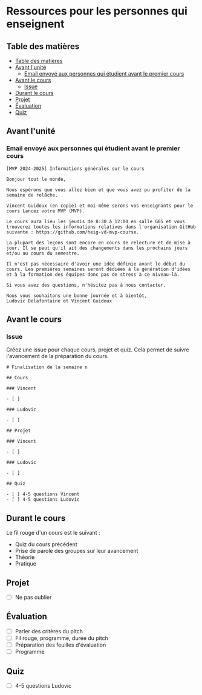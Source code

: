 # Ressources pour les personnes qui enseignent

## Table des matières

- [Table des matières](#table-des-matières)
- [Avant l'unité](#avant-lunité)
  - [Email envoyé aux personnes qui étudient avant le premier cours](#email-envoyé-aux-personnes-qui-étudient-avant-le-premier-cours)
- [Avant le cours](#avant-le-cours)
  - [Issue](#issue)
- [Durant le cours](#durant-le-cours)
- [Projet](#projet)
- [Évaluation](#évaluation)
- [Quiz](#quiz)

## Avant l'unité

### Email envoyé aux personnes qui étudient avant le premier cours

```text
[MVP 2024-2025] Informations générales sur le cours

Bonjour tout le monde,

Nous espérons que vous allez bien et que vous avez pu profiter de la semaine de relâche.

Vincent Guidoux (en copie) et moi-même serons vos enseignants pour le cours Lancez votre MVP (MVP).

Le cours aura lieu les jeudis de 8:30 à 12:00 en salle G05 et vous trouverez toutes les informations relatives dans l'organisation GitHub suivante : https://github.com/heig-vd-mvp-course.

La plupart des leçons sont encore en cours de relecture et de mise à jour. Il se peut qu'il ait des changements dans les prochains jours et/ou au cours du semestre.

Il n'est pas nécessaire d'avoir une idée définie avant le début du cours. Les premières semaines seront dédiées à la génération d'idées et à la formation des équipes donc pas de stress à ce niveau-là.

Si vous avez des questions, n'hésitez pas à nous contacter.

Nous vous souhaitons une bonne journée et à bientôt,
Ludovic Delafontaine et Vincent Guidoux
```

## Avant le cours

### Issue

Créez une issue pour chaque cours, projet et quiz. Cela permet de suivre
l'avancement de la préparation du cours.

```text
# Finalisation de la semaine n

## Cours

### Vincent

- [ ]

### Ludovic

- [ ]

## Projet

### Vincent

- [ ]

### Ludovic

- [ ]

## Quiz

- [ ] 4-5 questions Vincent
- [ ] 4-5 questions Ludovic
```

## Durant le cours

Le fil rouge d'un cours est le suivant :

- Quiz du cours précédent
- Prise de parole des groupes sur leur avancement
- Théorie
- Pratique

## Projet

- [ ] Ne pas oublier

## Évaluation

- [ ] Parler des critères du pitch
- [ ] Fil rouge, programme, durée du pitch
- [ ] Préparation des feuilles d'évaluation
- [ ] Programme

## Quiz

- [ ] 4-5 questions Ludovic
